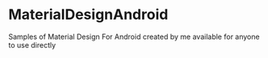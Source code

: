 # MaterialDesignAndroid
Samples of Material Design For Android created by me available for anyone to use directly 
